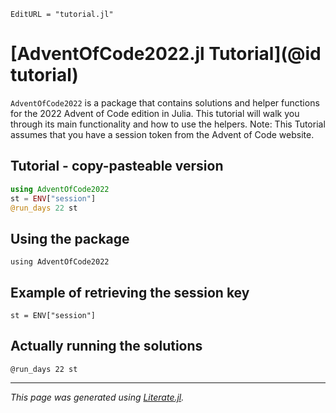 ```@meta
EditURL = "tutorial.jl"
```

# [AdventOfCode2022.jl Tutorial](@id tutorial)

`AdventOfCode2022` is a package that contains solutions and helper functions for the 2022 Advent of Code edition in Julia.
This tutorial will walk you through its main functionality and how to use the helpers.
Note: This Tutorial assumes that you have a session token from the Advent of Code website.

## Tutorial - copy-pasteable version

```julia
using AdventOfCode2022
st = ENV["session"]
@run_days 22 st
```

## Using the package

````@example tutorial
using AdventOfCode2022
````

## Example of retrieving the session key

````@example tutorial
st = ENV["session"]
````

## Actually running the solutions

````@example tutorial
@run_days 22 st
````

---

*This page was generated using [Literate.jl](https://github.com/fredrikekre/Literate.jl).*

